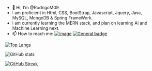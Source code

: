 - 👋 Hi, I’m @RodrigoM09
- I am proficient in Html, CSS, BootStrap, Javascript, Jquery, Java, MySQL, MongoDB & Spring FrameWork.
- I am currently learning the MERN stack, and plan on learning AI and Machine Learning next.
- 📫 How to reach me:
<a href="mailto:rodrigo.nmn.marquez@gmail.com">![image](https://img.shields.io/badge/Gmail-D14836?style=for-the-badge&logo=gmail&logoColor=white)</a> <a href="www.linkedin.com/in/rodrigo-marquez-12b797159">![General badge](https://img.shields.io/badge/LinkedIn-0077B5?style=for-the-badge&logo=linkedin&logoColor=white)</a>

<!---
RodrigoM09/RodrigoM09 is a ✨ special ✨ repository because its `README.md` (this file) appears on your GitHub profile.
You can click the Preview link to take a look at your changes.
--->

[![Top Langs](https://github-readme-stats.vercel.app/api/top-langs/?username=RodrigoM09&layout=compact)](https://github.com/anuraghazra/github-readme-stats)

![GitHub stats](https://github-readme-stats.vercel.app/api?username=RodrigoM09&show_icons=true&theme=radical)

[![GitHub Streak](https://streak-stats.demolab.com/?user=RodrigoM09&theme=dark)](https://git.io/streak-stats)
